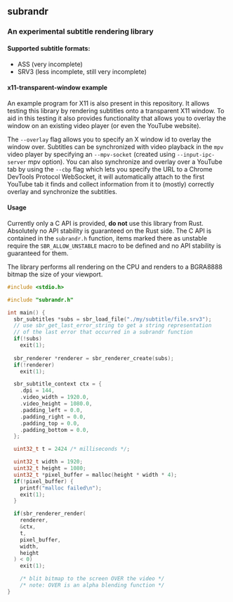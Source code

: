## subrandr

### An experimental subtitle rendering library

#### Supported subtitle formats:
- ASS (very incomplete)
- SRV3 (less incomplete, still very incomplete)

#### x11-transparent-window example

An example program for X11 is also present in this repository. It allows testing this library by rendering subtitles onto a transparent X11 window. To aid in this testing it also provides functionality that allows you to overlay the window on an existing video player (or even the YouTube website).

The `--overlay` flag allows you to specify an X window id to overlay the window over.
Subtitles can be synchronized with video playback in the `mpv` video player by specifying an `--mpv-socket` (created using `--input-ipc-server` mpv option). You can also synchronize and overlay over a YouTube tab by using the `--cbp` flag which lets you specify the URL to a Chrome DevTools Protocol WebSocket, it will automatically attach to the first YouTube tab it finds and collect information from it to (mostly) correctly overlay and synchronize the subtitles.

#### Usage

Currently only a C API is provided, **do not** use this library from Rust. Absolutely no API stability is guaranteed on the Rust side.
The C API is contained in the `subrandr.h` function, items marked there as unstable require the `SBR_ALLOW_UNSTABLE` macro to be defined and no API stability is guaranteed for them.

The library performs all rendering on the CPU and renders to a BGRA8888 bitmap the size of your viewport.

```c
#include <stdio.h>

#include "subrandr.h"

int main() {
  sbr_subtitles *subs = sbr_load_file("./my/subtitle/file.srv3");
  // use sbr_get_last_error_string to get a string representation
  // of the last error that occurred in a subrandr function
  if(!subs)
    exit(1);
  
  sbr_renderer *renderer = sbr_renderer_create(subs);
  if(!renderer)
    exit(1);

  sbr_subtitle_context ctx = {
    .dpi = 144,
    .video_width = 1920.0,
    .video_height = 1080.0,
    .padding_left = 0.0,
    .padding_right = 0.0,
    .padding_top = 0.0,
    .padding_bottom = 0.0,
  };

  uint32_t t = 2424 /* milliseconds */;

  uint32_t width = 1920;
  uint32_t height = 1080;
  uint32_t *pixel_buffer = malloc(height * width * 4);
  if(!pixel_buffer) {
    printf("malloc failed\n");
    exit(1);
  }

  if(sbr_renderer_render(
    renderer,
    &ctx,
    t,
    pixel_buffer,
    width,
    height
  ) < 0)
    exit(1);

    /* blit bitmap to the screen OVER the video */
    /* note: OVER is an alpha blending function */
}
```
